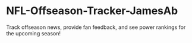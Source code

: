 # NFL-Offseason-Tracker-JamesAb
Track offseason news, provide fan feedback, and see power rankings for the upcoming season!
